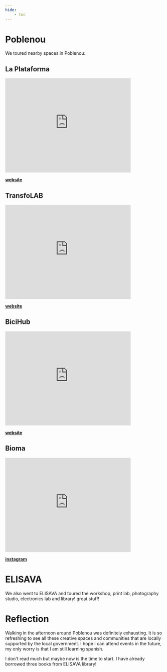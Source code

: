 ```yaml
---
hide:
    - toc
---
```


# Poblenou

We toured nearby spaces in Poblenou:

## La Plataforma
<iframe src="https://www.google.com/maps/embed?pb=!1m18!1m12!1m3!1d748.2225791227191!2d2.1951087761444317!3d41.39818830171099!2m3!1f0!2f0!3f0!3m2!1i1024!2i768!4f13.1!3m3!1m2!1s0x12a4a317a60fc7af%3A0xf248ecff14c2fda8!2sLa%20Plataforma!5e0!3m2!1sen!2ses!4v1697368840261!5m2!1sen!2ses" width="400" height="300" style="border:0;" allowfullscreen="" loading="lazy" referrerpolicy="no-referrer-when-downgrade"></iframe>

**[website](http://laplataformabcn.com "laplataformabcn.com")**

## TransfoLAB
<iframe src="https://www.google.com/maps/embed?pb=!1m18!1m12!1m3!1d2992.8392154269754!2d2.1916948492543806!3d41.39929799751934!2m3!1f0!2f0!3f0!3m2!1i1024!2i768!4f13.1!3m3!1m2!1s0x12a4a33772613fbb%3A0x36b5f459c6d0ce67!2sTransfoLAB%20BCN!5e0!3m2!1sen!2ses!4v1697368646439!5m2!1sen!2ses" width="400" height="300" style="border:0;" allowfullscreen="" loading="lazy" referrerpolicy="no-referrer-when-downgrade"></iframe>

**[website](https://www.transfolabbcn.com/ "www.transfolabbcn.com")**

## BiciHub
<iframe src="https://www.google.com/maps/embed?pb=!1m18!1m12!1m3!1d748.2478713668327!2d2.192338438470325!3d41.39599127379182!2m3!1f0!2f0!3f0!3m2!1i1024!2i768!4f13.1!3m3!1m2!1s0x12a4a31985ca395b%3A0xa919ae9033a48521!2sBiciHub!5e0!3m2!1sen!2ses!4v1697369008446!5m2!1sen!2ses" width="400" height="300" style="border:0;" allowfullscreen="" loading="lazy" referrerpolicy="no-referrer-when-downgrade"></iframe>

**[website](https://bicihub.barcelona/ "bicihub.barcelona")**

## Bioma
<iframe src="https://www.google.com/maps/embed?pb=!1m18!1m12!1m3!1d2993.0873616810427!2d2.192602249252386!3d41.39390909752184!2m3!1f0!2f0!3f0!3m2!1i1024!2i768!4f13.1!3m3!1m2!1s0x12a4a3111462b48d%3A0x8d4f332cd600cb4!2sConnectHort!5e0!3m2!1sen!2ses!4v1697369127920!5m2!1sen!2ses" width="400" height="300" style="border:0;" allowfullscreen="" loading="lazy" referrerpolicy="no-referrer-when-downgrade"></iframe>

**[instagram](https://www.instagram.com/bioma.cat/ "bioma.cat")**


# ELISAVA
We also went to ELISAVA and toured the workshop, print lab, photography studio, electronics lab and library! great stuff!  

# Reflection
Walking in the afternoon around Poblenou was definitely exhausting. It is so refreshing to see all these creative spaces and communities that are locally supported by the local government. I hope I can attend events in the future, my only worry is that I am still learning spanish.

I don't read much but maybe now is the time to start. I have already borrowed three books from ELISAVA library!